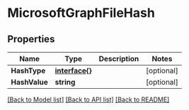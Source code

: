# MicrosoftGraphFileHash

## Properties

Name | Type | Description | Notes
------------ | ------------- | ------------- | -------------
**HashType** | [**interface{}**](.md) |  | [optional] 
**HashValue** | **string** |  | [optional] 

[[Back to Model list]](../README.md#documentation-for-models) [[Back to API list]](../README.md#documentation-for-api-endpoints) [[Back to README]](../README.md)


